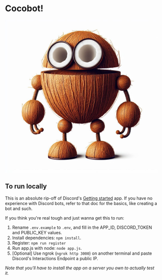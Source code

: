 # Cocobot!

![Cocobot](https://github.com/MarianoVilla/cocobot/blob/master/_4a7558cd-9f3d-4aca-83c8-6d57444f95f7.jpg "Title")

## To run locally

This is an absolute rip-off of Discord's [Getting started](https://discord.com/developers/docs/getting-started) app. If you have no experience with Discord bots, refer to that doc for the basics, like creating a bot and such.

If you think you're real tough and just wanna get this to run:

1. Rename `.env.example` to `.env`, and fill in the APP_ID, DISCORD_TOKEN and PUBLIC_KEY values.
2. Install dependencies: `npm install`.
3. Register: `npm run register `
4. Run app.js with node: `node app.js`.
5. [Optional] Use ngrok (`ngrok http 3000`) on another terminal and paste Discord's Interactions Endpoint a public IP. 

_Note that you'll have to install the app on a server you own to actually test it._
